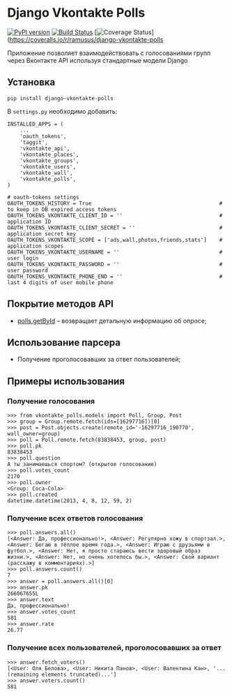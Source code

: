 Django Vkontakte Polls
======================

[![PyPI version](https://badge.fury.io/py/django-vkontakte-polls.png)](http://badge.fury.io/py/django-vkontakte-polls) [![Build Status](https://travis-ci.org/ramusus/django-vkontakte-polls.png?branch=master)](https://travis-ci.org/ramusus/django-vkontakte-polls) [![Coverage Status](https://coveralls.io/repos/ramusus/django-vkontakte-polls/badge.png?branch=master)](https://coveralls.io/r/ramusus/django-vkontakte-polls

Приложение позволяет взаимодействовать с голосованиями групп через Вконтакте API используя стандартные модели Django

Установка
---------

    pip install django-vkontakte-polls

В `settings.py` необходимо добавить:

    INSTALLED_APPS = (
        ...
        'oauth_tokens',
        'taggit',
        'vkontakte_api',
        'vkontakte_places',
        'vkontakte_groups',
        'vkontakte_users',
        'vkontakte_wall',
        'vkontakte_polls',
    )

    # oauth-tokens settings
    OAUTH_TOKENS_HISTORY = True                                         # to keep in DB expired access tokens
    OAUTH_TOKENS_VKONTAKTE_CLIENT_ID = ''                               # application ID
    OAUTH_TOKENS_VKONTAKTE_CLIENT_SECRET = ''                           # application secret key
    OAUTH_TOKENS_VKONTAKTE_SCOPE = ['ads,wall,photos,friends,stats']    # application scopes
    OAUTH_TOKENS_VKONTAKTE_USERNAME = ''                                # user login
    OAUTH_TOKENS_VKONTAKTE_PASSWORD = ''                                # user password
    OAUTH_TOKENS_VKONTAKTE_PHONE_END = ''                               # last 4 digits of user mobile phone

Покрытие методов API
--------------------

* [polls.getById](http://vk.com/developers.php?oid=-1&p=polls.getById) – возвращает детальную информацию об опросе;

Использование парсера
---------------------

* Получение проголосовавших за ответ пользователей;

Примеры использования
---------------------

### Получение голосования

    >>> from vkontakte_polls.models import Poll, Group, Post
    >>> group = Group.remote.fetch(ids=[16297716])[0]
    >>> post = Post.objects.create(remote_id='-16297716_190770', wall_owner=group)
    >>> poll = Poll.remote.fetch(83838453, group, post)
    >>> poll.pk
    83838453
    >>> poll.question
    А ты занимаешься спортом? (открытое голосование)
    >>> poll.votes_count
    2170
    >>> poll.owner
    <Group: Coca-Cola>
    >>> poll.created
    datetime.datetime(2013, 4, 8, 12, 59, 2)

### Получение всех ответов голосования

    >>> poll.answers.all()
    [<Answer: Да, профессионально!>, <Answer: Регулярно хожу в спортзал.>, <Answer: Бегаю в тёплое время года.>, <Answer: Играю с друзьями в футбол.>, <Answer: Нет, я просто стараюсь вести здоровый образ жизни.>, <Answer: Нет, но очень хотелось бы.>, <Answer: Свой вариант (расскажу в комментариях).>]
    >>> poll.answers.count()
    7
    >>> answer = poll.answers.all()[0]
    >>> answer.pk
    266067655L
    >>> answer.text
    Да, профессионально!
    >>> answer.votes_count
    581
    >>> answer.rate
    26.77

### Получение всех пользователей, проголосовавших за ответ

    >>> answer.fetch_voters()
    [<User: Оля Белова>, <User: Никита Панов>, <User: Валентина Кан>, '...(remaining elements truncated)...']
    >>> answer.voters.count()
    581